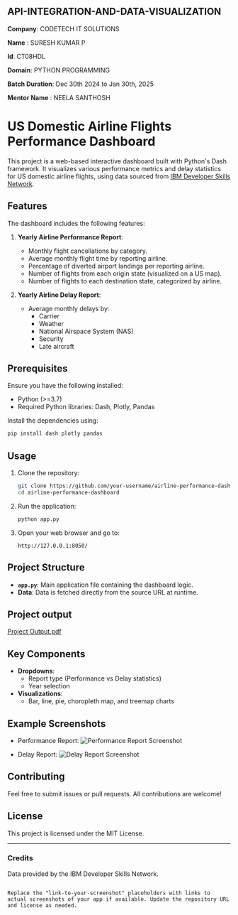 ## API-INTEGRATION-AND-DATA-VISUALIZATION

**Company**: CODETECH IT SOLUTIONS  

**Name**  : SURESH KUMAR P 

**Id**: CT08HDL

**Domain**: PYTHON PROGRAMMING

**Batch Duration**: Dec 30th 2024 to Jan 30th, 2025 

**Mentor Name** : NEELA SANTHOSH


# US Domestic Airline Flights Performance Dashboard

This project is a web-based interactive dashboard built with Python's Dash framework. It visualizes various performance metrics and delay statistics for US domestic airline flights, using data sourced from [IBM Developer Skills Network](https://cf-courses-data.s3.us.cloud-object-storage.appdomain.cloud/IBMDeveloperSkillsNetwork-DV0101EN-SkillsNetwork/Data%20Files/airline_data.csv).

## Features

The dashboard includes the following features:

1. **Yearly Airline Performance Report**:
   - Monthly flight cancellations by category.
   - Average monthly flight time by reporting airline.
   - Percentage of diverted airport landings per reporting airline.
   - Number of flights from each origin state (visualized on a US map).
   - Number of flights to each destination state, categorized by airline.

2. **Yearly Airline Delay Report**:
   - Average monthly delays by:
     - Carrier
     - Weather
     - National Airspace System (NAS)
     - Security
     - Late aircraft

## Prerequisites

Ensure you have the following installed:
- Python (>=3.7)
- Required Python libraries: Dash, Plotly, Pandas

Install the dependencies using:
```bash
pip install dash plotly pandas
```

## Usage

1. Clone the repository:
   ```bash
   git clone https://github.com/your-username/airline-performance-dashboard.git
   cd airline-performance-dashboard
   ```

2. Run the application:
   ```bash
   python app.py
   ```

3. Open your web browser and go to:
   ```
   http://127.0.0.1:8050/
   ```


## Project Structure

- **`app.py`**: Main application file containing the dashboard logic.
- **Data**: Data is fetched directly from the source URL at runtime.


## Project output
[Project Output.pdf](https://github.com/user-attachments/files/18339880/Project.Output.pdf)



## Key Components

- **Dropdowns**: 
  - Report type (Performance vs Delay statistics)
  - Year selection
- **Visualizations**: 
  - Bar, line, pie, choropleth map, and treemap charts

## Example Screenshots

- Performance Report:
  ![Performance Report Screenshot](link-to-your-screenshot)

- Delay Report:
  ![Delay Report Screenshot](link-to-your-screenshot)

## Contributing

Feel free to submit issues or pull requests. All contributions are welcome!

## License

This project is licensed under the MIT License.

---

### Credits

Data provided by the IBM Developer Skills Network.

```

Replace the "link-to-your-screenshot" placeholders with links to actual screenshots of your app if available. Update the repository URL and license as needed.



